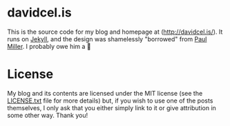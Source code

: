 # davidcel.is

This is the source code for my blog and homepage at (http://davidcel.is/). It
runs on [Jekyll](http://jekyllrb.com/), and the design was shamelessly "borrowed" from [Paul Miller](https://github.com/paulmillr). I probably owe
him a :beer:

# License

My blog and its contents are licensed under the MIT license (see the
[LICENSE.txt](LICENSE.txt) file for more details) but, if you wish to use one
of the posts themselves, I only ask that you either simply link to it or give
attribution in some other way. Thank you!
